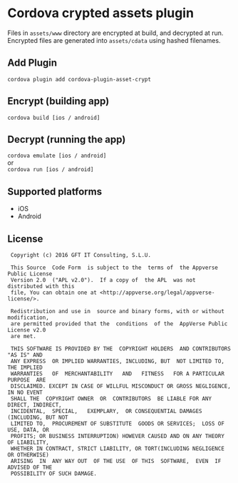 # Cordova crypted assets plugin
Files in `assets/www` directory are encrypted at build, and decrypted at run.  
Encrypted files are generated into `assets/cdata` using hashed filenames.  

## Add Plugin
`cordova plugin add cordova-plugin-asset-crypt`

## Encrypt (building app)
`cordova build [ios / android]`

## Decrypt (running the app)
`cordova emulate [ios / android]`  
or  
`cordova run [ios / android]`  

## Supported platforms
* iOS
* Android

## License

     Copyright (c) 2016 GFT IT Consulting, S.L.U.

     This Source  Code Form  is subject to the  terms of  the Appverse Public License
     Version 2.0  ("APL v2.0").  If a copy of  the APL  was not  distributed with this
     file, You can obtain one at <http://appverse.org/legal/appverse-license/>.

     Redistribution and use in  source and binary forms, with or without modification,
     are permitted provided that the  conditions  of the  AppVerse Public License v2.0
     are met.

     THIS SOFTWARE IS PROVIDED BY THE  COPYRIGHT HOLDERS  AND CONTRIBUTORS "AS IS" AND
     ANY EXPRESS  OR IMPLIED WARRANTIES, INCLUDING, BUT  NOT LIMITED TO,   THE IMPLIED
     WARRANTIES   OF  MERCHANTABILITY   AND   FITNESS   FOR A PARTICULAR  PURPOSE  ARE
     DISCLAIMED. EXCEPT IN CASE OF WILLFUL MISCONDUCT OR GROSS NEGLIGENCE, IN NO EVENT
     SHALL THE  COPYRIGHT OWNER  OR  CONTRIBUTORS  BE LIABLE FOR ANY DIRECT, INDIRECT,
     INCIDENTAL,  SPECIAL,   EXEMPLARY,  OR CONSEQUENTIAL DAMAGES  (INCLUDING, BUT NOT
     LIMITED TO,  PROCUREMENT OF SUBSTITUTE  GOODS OR SERVICES;  LOSS OF USE, DATA, OR
     PROFITS; OR BUSINESS INTERRUPTION) HOWEVER CAUSED AND ON ANY THEORY OF LIABILITY,
     WHETHER IN CONTRACT, STRICT LIABILITY, OR TORT(INCLUDING NEGLIGENCE OR OTHERWISE)
     ARISING  IN  ANY WAY OUT  OF THE USE  OF THIS  SOFTWARE,  EVEN  IF ADVISED OF THE
     POSSIBILITY OF SUCH DAMAGE.
